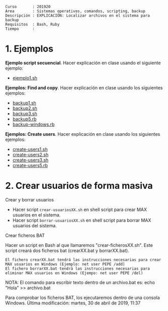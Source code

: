 
```
Curso       : 201920
Area        : Sistemas operativos, comandos, scripting, backup
Descripción : EXPLICACIÓN: Localizar archivos en el sistema para backup
Requisitos  : Bash, Ruby
Tiempo      :
```

# 1. Ejemplos

**Ejemplo script secuencial**. Hacer explicación en clase usando el siguiente ejemplo:
* [ejemplo1.sh](files/ejemplo1.sh)

**Ejemplos: Find and copy**. Hacer explicación en clase usando los siguientes ejemplos:
* [backup1.sh](files/backup1.sh)
* [backup2.sh](files/backup2.sh)
* [backup3.sh](files/backup3.sh)
* [backup5.rb](files/backup5.rb)
* [backup-windows.rb](files/backup-windows.rb)

**Ejemplos: Create users**. Hacer explicación en clase usando los siguientes ejemplos:
* [create-users1.sh](files/create-users1.sh)
* [create-users2.sh](files/create-users2.sh)
* [create-users3.sh](files/create-users3.sh)
* [create-users5.rb](files/create-users5.rb)

# 2. Crear usuarios de forma masiva

Crear y borrar usuarios
* Hacer script `crear-usuariosXX.sh` en shell script para crear MAX usuarios en el sistema.
* Hacer script `borrar-usuariosXX.sh` en shell script para borrar MAX usuarios del sistema.

Crear ficheros BAT

Hacer un script en Bash al que llamaremos "crear-ficherosXX.sh". Este script creará dos ficheros bat (crearXX.bat y borrarXX.bat).

    El fichero crearXX.bat tendrá las instrucciones necesarias para crear MAX usuarios en Windows (Ejemplo: net user PEPE /add)
    El fichero borrarXX.bat tendrá las instrucciones necesarias para eliminar MAX usuarios en Windows (Ejempo: net user PEPE /del)

NOTA: El comando para escribir texto dentro de un archivo.bat es: echo "Hola" >> archivo.bat

Para comprobar los ficheros BAT, los ejecutaremos dentro de una consola Windows.
Última modificación: martes, 30 de abril de 2019, 11:37
